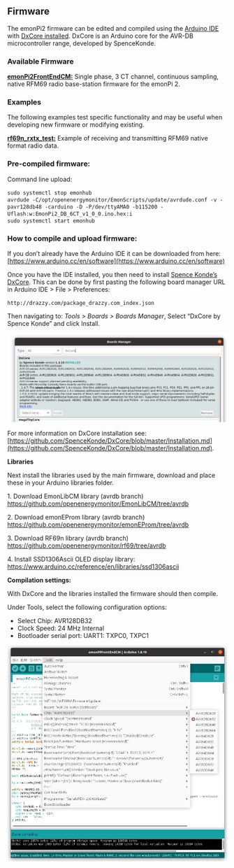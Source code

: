 ## Firmware

The emonPi2 firmware can be edited and compiled using the [Arduino IDE](https://www.arduino.cc/) with [DxCore installed](https://github.com/SpenceKonde/DxCore).
DxCore is an Arduino core for the AVR-DB microcontroller range, developed by SpenceKonde.

### Available Firmware

**[emonPi2FrontEndCM:](emonPi2FrontEndCM)** Single phase, 3 CT channel, continuous sampling, native RFM69 radio base-station firmware for the emonPi 2.

### Examples

The following examples test specific functionality and may be useful when developing new firmware or modifying existing.

**[rf69n_rxtx_test:](rf69n_rxtx_test)** Example of receiving and transmitting RFM69 native format radio data.

### Pre-compiled firmware:

Command line upload:

    sudo systemctl stop emonhub
    avrdude -C/opt/openenergymonitor/EmonScripts/update/avrdude.conf -v -pavr128db48 -carduino -D -P/dev/ttyAMA0 -b115200 -Uflash:w:EmonPi2_DB_6CT_v1_0_0.ino.hex:i
    sudo systemctl start emonhub

### How to compile and upload firmware:

If you don’t already have the Arduino IDE it can be downloaded from here:<br>
[https://www.arduino.cc/en/software](https://www.arduino.cc/en/software)

Once you have the IDE installed, you then need to install [Spence Konde’s DxCore](https://github.com/SpenceKonde/DxCore). This can be done by first pasting the following board manager URL in Arduino IDE > File > Preferences:

    http://drazzy.com/package_drazzy.com_index.json

Then navigating to: *Tools > Boards > Boards Manager*, Select “DxCore by Spence Konde” and click Install. 

![install_dxcore.png](img/install_dxcore.png)

For more information on DxCore installation see: [https://github.com/SpenceKonde/DxCore/blob/master/Installation.md](https://github.com/SpenceKonde/DxCore/blob/master/Installation.md).

**Libraries**

Next install the libraries used by the main firmware, download and place these in your Arduino libraries folder.

1\. Download EmonLibCM library (avrdb branch)<br>
https://github.com/openenergymonitor/EmonLibCM/tree/avrdb

2\. Download emonEProm library (avrdb branch)<br>
https://github.com/openenergymonitor/emonEProm/tree/avrdb

3\. Download RF69n library (avrdb branch)<br>
https://github.com/openenergymonitor/rf69/tree/avrdb

4\. Install SSD1306Ascii OLED display library:<br>
https://www.arduino.cc/reference/en/libraries/ssd1306ascii

**Compilation settings:**

With DxCore and the libraries installed the firmware should then compile. 

Under Tools, select the following configuration options:

- Select Chip: AVR128DB32
- Clock Speed: 24 MHz Internal
- Bootloader serial port: UART1: TXPC0, TXPC1

![compile_settings.png](img/compile_settings.png)


